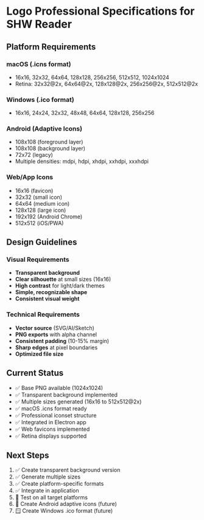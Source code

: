 # Logo Professional Specifications for SHW Reader

## Platform Requirements

### macOS (.icns format)
- 16x16, 32x32, 64x64, 128x128, 256x256, 512x512, 1024x1024
- Retina: 32x32@2x, 64x64@2x, 128x128@2x, 256x256@2x, 512x512@2x

### Windows (.ico format)  
- 16x16, 24x24, 32x32, 48x48, 64x64, 128x128, 256x256

### Android (Adaptive Icons)
- 108x108 (foreground layer)
- 108x108 (background layer) 
- 72x72 (legacy)
- Multiple densities: mdpi, hdpi, xhdpi, xxhdpi, xxxhdpi

### Web/App Icons
- 16x16 (favicon)
- 32x32 (small icon)
- 64x64 (medium icon)
- 128x128 (large icon)
- 192x192 (Android Chrome)
- 512x512 (iOS/PWA)

## Design Guidelines

### Visual Requirements
- **Transparent background**
- **Clear silhouette** at small sizes (16x16)
- **High contrast** for light/dark themes
- **Simple, recognizable shape**
- **Consistent visual weight**

### Technical Requirements
- **Vector source** (SVG/AI/Sketch)
- **PNG exports** with alpha channel
- **Consistent padding** (10-15% margin)
- **Sharp edges** at pixel boundaries
- **Optimized file size**

## Current Status
- ✅ Base PNG available (1024x1024)
- ✅ Transparent background implemented
- ✅ Multiple sizes generated (16x16 to 512x512@2x)
- ✅ macOS .icns format ready
- ✅ Professional iconset structure
- ✅ Integrated in Electron app
- ✅ Web favicons implemented
- ✅ Retina displays supported

## Next Steps
1. ✅ Create transparent background version
2. ✅ Generate multiple sizes  
3. ✅ Create platform-specific formats
4. ✅ Integrate in application
5. 🔄 Test on all target platforms
6. 📱 Create Android adaptive icons (future)
7. 🪟 Create Windows .ico format (future)
